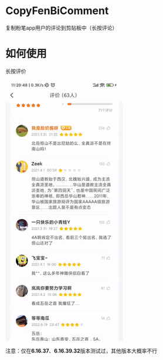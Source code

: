 # CopyFenBiComment

复制粉笔app用户的评论到剪贴板中（长按评论）

# 如何使用

长按评价

![](https://raw.githubusercontent.com/zerorooot/CopyFenBiComment/main/demo.gif)

注意：仅在**6.16.37**、**6.16.39.32**版本测试过，其他版本大概率不行
